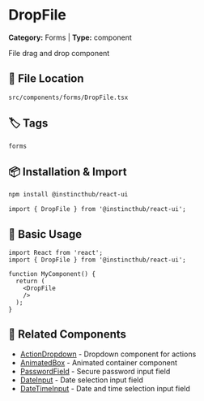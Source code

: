 # DropFile

**Category:** Forms | **Type:** component

File drag and drop component

## 📁 File Location

`src/components/forms/DropFile.tsx`

## 🏷️ Tags

`forms`

## 📦 Installation & Import

```bash
npm install @instincthub/react-ui
```

```tsx
import { DropFile } from '@instincthub/react-ui';
```

## 🚀 Basic Usage

```tsx
import React from 'react';
import { DropFile } from '@instincthub/react-ui';

function MyComponent() {
  return (
    <DropFile
    />
  );
}
```

## 🔗 Related Components

- [ActionDropdown](./ActionDropdown.md) - Dropdown component for actions
- [AnimatedBox](./AnimatedBox.md) - Animated container component
- [PasswordField](./PasswordField.md) - Secure password input field
- [DateInput](./DateInput.md) - Date selection input field
- [DateTimeInput](./DateTimeInput.md) - Date and time selection input field

